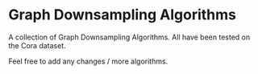 # Graph Downsampling Algorithms

A collection of Graph Downsampling Algorithms. All have been tested on the Cora dataset.

Feel free to add any changes / more algorithms.

